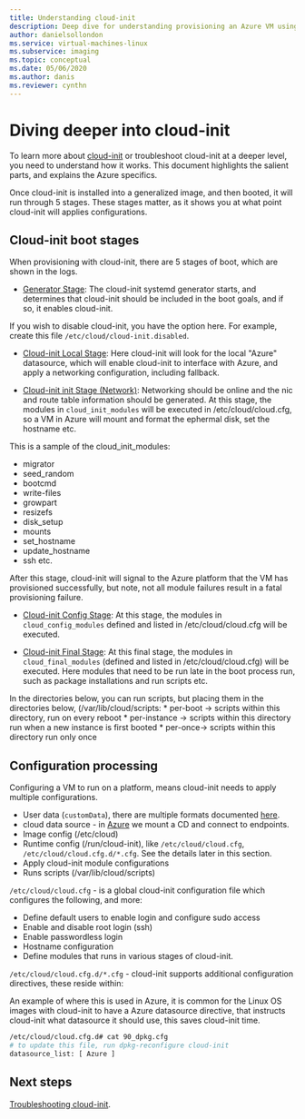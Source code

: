 ```yaml
---
title: Understanding cloud-init 
description: Deep dive for understanding provisioning an Azure VM using cloud-init.
author: danielsollondon 
ms.service: virtual-machines-linux
ms.subservice: imaging
ms.topic: conceptual
ms.date: 05/06/2020
ms.author: danis
ms.reviewer: cynthn
---
```



# Diving deeper into cloud-init
To learn more about [cloud-init](https://cloudinit.readthedocs.io/en/latest/index.html) or troubleshoot cloud-init at a deeper level, you need to understand how it works. This document highlights the salient parts, and explains the Azure specifics.

Once cloud-init is installed into a generalized image, and then booted, it will run through 5 stages. These stages matter, as it shows you at what point cloud-init will applies configurations. 

## Cloud-init boot stages

When provisioning with cloud-init, there are 5 stages of boot, which are shown in the logs.

* [Generator Stage](https://cloudinit.readthedocs.io/en/latest/topics/boot.html#generator): The cloud-init systemd generator starts, and determines that cloud-init should be included in the boot goals, and if so, it enables cloud-init.

If you wish to disable cloud-init, you have the option here. For example, create this file `/etc/cloud/cloud-init.disabled`.

* [Cloud-init Local Stage](https://cloudinit.readthedocs.io/en/latest/topics/boot.html#local): Here cloud-init will look for the local "Azure" datasource, which will enable cloud-init to interface with Azure, and apply a networking configuration, including fallback.

* [Cloud-init init Stage (Network)](https://cloudinit.readthedocs.io/en/latest/topics/boot.html#network): Networking should be online and the nic and route table information should be generated. At this stage, the modules in `cloud_init_modules` will be executed in /etc/cloud/cloud.cfg, so a VM in Azure will mount and format the ephermal disk, set the hostname etc.

 This is a sample of the cloud_init_modules:
 - migrator
 - seed_random
 - bootcmd
 - write-files
 - growpart
 - resizefs
 - disk_setup
 - mounts
 - set_hostname
 - update_hostname
 - ssh
 etc.

After this stage, cloud-init will signal to the Azure platform that the VM has provisioned successfully, but note, not all module failures result in a fatal provisioning failure.

* [Cloud-init Config Stage](https://cloudinit.readthedocs.io/en/latest/topics/boot.html#config): At this stage, the modules in `cloud_config_modules` defined and listed in /etc/cloud/cloud.cfg will be executed.


* [Cloud-init Final Stage](https://cloudinit.readthedocs.io/en/latest/topics/boot.html#final): At this final stage, the modules in `cloud_final_modules` (defined and listed in /etc/cloud/cloud.cfg) will be executed. Here modules that need to be run late in the boot process run, such as package installations and run scripts etc. 

In the directories below, you can run scripts, but placing them in the directories below, (/var/lib/cloud/scripts:
    * per-boot -> scripts within this directory, run on every reboot
    * per-instance -> scripts within this directory run when a new instance is first booted
    * per-once-> scripts within this directory run only once


## Configuration processing

Configuring a VM to run on a platform, means cloud-init needs to apply multiple configurations.

- User data (`customData`), there are multiple formats documented [here](https://cloudinit.readthedocs.io/en/latest/topics/format.html#user-data-formats). 
- cloud data source - in [Azure](https://cloudinit.readthedocs.io/en/latest/topics/datasources/azure.html#azure) we mount a CD and connect to endpoints.
- Image config (/etc/cloud)
- Runtime config (/run/cloud-init), like `/etc/cloud/cloud.cfg`, `/etc/cloud/cloud.cfg.d/*.cfg`. See the details later in this section.
- Apply cloud-init module configurations
- Runs scripts (/var/lib/cloud/scripts)


`/etc/cloud/cloud.cfg` - is a global cloud-init configuration file which configures the following, and more:
- Define default users to enable login and configure sudo access
- Enable and disable root login (ssh)
- Enable passwordless login
- Hostname configuration
- Define modules that runs in various stages of cloud-init.


`/etc/cloud/cloud.cfg.d/*.cfg` - cloud-init supports additional configuration directives, these reside within: 

An example of where this is used in Azure, it is common for the Linux OS images with cloud-init to have a Azure datasource directive, that instructs cloud-init what datasource it should use, this saves cloud-init time.

```bash
/etc/cloud/cloud.cfg.d# cat 90_dpkg.cfg
# to update this file, run dpkg-reconfigure cloud-init
datasource_list: [ Azure ]
```

## Next steps

[Troubleshooting cloud-init](cloud-init-troubleshooting.md).
